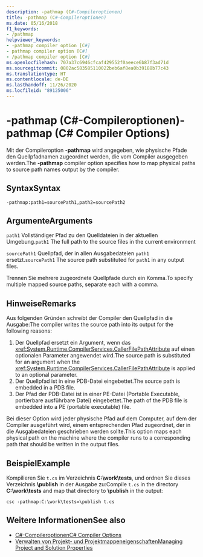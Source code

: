 ```yaml
---
description: -pathmap (C#-Compileroptionen)
title: -pathmap (C#-Compileroptionen)
ms.date: 05/16/2018
f1_keywords:
- /pathmap
helpviewer_keywords:
- -pathmap compiler option [C#]
- pathmap compiler option [C#]
- /pathmap compiler option [C#]
ms.openlocfilehash: 707a37c6946cfcaf429552f0aeece6b87f3ad71d
ms.sourcegitcommit: 0802ac583585110022beb6af8ea0b39188b77c43
ms.translationtype: HT
ms.contentlocale: de-DE
ms.lasthandoff: 11/26/2020
ms.locfileid: "89125006"
---
```

# <a name="-pathmap-c-compiler-options"></a><span data-ttu-id="5850e-103">-pathmap (C#-Compileroptionen)</span><span class="sxs-lookup"><span data-stu-id="5850e-103">-pathmap (C# Compiler Options)</span></span>

<span data-ttu-id="5850e-104">Mit der Compileroption **-pathmap** wird angegeben, wie physische Pfade den Quellpfadnamen zugeordnet werden, die vom Compiler ausgegeben werden.</span><span class="sxs-lookup"><span data-stu-id="5850e-104">The **-pathmap** compiler option specifies how to map physical paths to source path names output by the compiler.</span></span>

## <a name="syntax"></a><span data-ttu-id="5850e-105">Syntax</span><span class="sxs-lookup"><span data-stu-id="5850e-105">Syntax</span></span>

```console
-pathmap:path1=sourcePath1,path2=sourcePath2
```

## <a name="arguments"></a><span data-ttu-id="5850e-106">Argumente</span><span class="sxs-lookup"><span data-stu-id="5850e-106">Arguments</span></span>

 <span data-ttu-id="5850e-107">`path1` Vollständiger Pfad zu den Quelldateien in der aktuellen Umgebung.</span><span class="sxs-lookup"><span data-stu-id="5850e-107">`path1` The full path to the source files in the current environment</span></span>

 <span data-ttu-id="5850e-108">`sourcePath1` Quellpfad, der in allen Ausgabedateien `path1` ersetzt.</span><span class="sxs-lookup"><span data-stu-id="5850e-108">`sourcePath1` The source path substituted for `path1` in any output files.</span></span>

<span data-ttu-id="5850e-109">Trennen Sie mehrere zugeordnete Quellpfade durch ein Komma.</span><span class="sxs-lookup"><span data-stu-id="5850e-109">To specify multiple mapped source paths, separate each with a comma.</span></span>

## <a name="remarks"></a><span data-ttu-id="5850e-110">Hinweise</span><span class="sxs-lookup"><span data-stu-id="5850e-110">Remarks</span></span>

<span data-ttu-id="5850e-111">Aus folgenden Gründen schreibt der Compiler den Quellpfad in die Ausgabe:</span><span class="sxs-lookup"><span data-stu-id="5850e-111">The compiler writes the source path into its output for the following reasons:</span></span>

1. <span data-ttu-id="5850e-112">Der Quellpfad ersetzt ein Argument, wenn das <xref:System.Runtime.CompilerServices.CallerFilePathAttribute> auf einen optionalen Parameter angewendet wird.</span><span class="sxs-lookup"><span data-stu-id="5850e-112">The source path is substituted for an argument when the <xref:System.Runtime.CompilerServices.CallerFilePathAttribute> is applied to an optional parameter.</span></span>
1. <span data-ttu-id="5850e-113">Der Quellpfad ist in eine PDB-Datei eingebettet.</span><span class="sxs-lookup"><span data-stu-id="5850e-113">The source path is embedded in a PDB file.</span></span>
1. <span data-ttu-id="5850e-114">Der Pfad der PDB-Datei ist in einer PE-Datei (Portable Executable, portierbare ausführbare Datei) eingebettet.</span><span class="sxs-lookup"><span data-stu-id="5850e-114">The path of the PDB file is embedded into a PE (portable executable) file.</span></span>

<span data-ttu-id="5850e-115">Bei dieser Option wird jeder physische Pfad auf dem Computer, auf dem der Compiler ausgeführt wird, einem entsprechenden Pfad zugeordnet, der in die Ausgabedateien geschrieben werden sollte.</span><span class="sxs-lookup"><span data-stu-id="5850e-115">This option maps each physical path on the machine where the compiler runs to a corresponding path that should be written in the output files.</span></span>

## <a name="example"></a><span data-ttu-id="5850e-116">Beispiel</span><span class="sxs-lookup"><span data-stu-id="5850e-116">Example</span></span>

<span data-ttu-id="5850e-117">Kompilieren Sie `t.cs` im Verzeichnis **C:\\work\\tests**, und ordnen Sie dieses Verzeichnis **\publish** in der Ausgabe zu:</span><span class="sxs-lookup"><span data-stu-id="5850e-117">Compile `t.cs` in the directory **C:\\work\\tests** and map that directory to **\publish** in the output:</span></span>

```console
csc -pathmap:C:\work\tests=\publish t.cs
```

## <a name="see-also"></a><span data-ttu-id="5850e-118">Weitere Informationen</span><span class="sxs-lookup"><span data-stu-id="5850e-118">See also</span></span>

- [<span data-ttu-id="5850e-119">C#-Compileroptionen</span><span class="sxs-lookup"><span data-stu-id="5850e-119">C# Compiler Options</span></span>](./index.md)
- [<span data-ttu-id="5850e-120">Verwalten von Projekt- und Projektmappeneigenschaften</span><span class="sxs-lookup"><span data-stu-id="5850e-120">Managing Project and Solution Properties</span></span>](/visualstudio/ide/managing-project-and-solution-properties)
